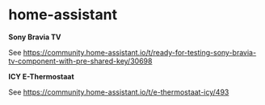 # home-assistant

**Sony Bravia TV**

See https://community.home-assistant.io/t/ready-for-testing-sony-bravia-tv-component-with-pre-shared-key/30698

**ICY E-Thermostaat**

See https://community.home-assistant.io/t/e-thermostaat-icy/493
